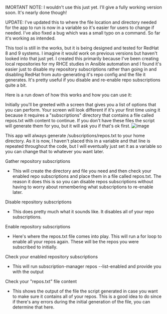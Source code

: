IMORTANT NOTE: I wouldn't use this just yet. I'll give a fully working version soon. It's nearly done though!

UPDATE: I've updated this to where the file location and directory needed for the app to run is now in a variable so it's easier for users to change if needed. I've also fixed a bug which was a small typo on a command. So far it's working as intended. 

This tool is still in the works, but it is being designed and tested for RedHat 8 and 9 systems. I imagine it would work on previous versions but haven't looked into that just yet.
I created this primarily because I've been creating local repositories for my RHCE studies in Ansible automation and I found it's easier just to disable my repository subscriptions
rather than going in and disabling RedHat from auto-generating it's repo config and the file it generates. It's pretty useful if you disable and re-enable repo subscriptions quite a bit.


Here is a run down of how this works and how you can use it:

Initially you'll be greeted with a screen that gives you a list of options that you can perform. Your screen will look different if it's your first time using it because it requires a "subscriptions" directory
that contains a file called repos.txt with content to continue. If you don't have these files the script will generate them for you, but it will ask you if that's ok first.
![image](https://github.com/user-attachments/assets/3937f614-d528-429f-89ae-8ca7e1410a0d)

This app will always generate /subscriptions/repos.txt to your home directory. As it is now, I haven't placed this in a variable and that line is repeated throughout the code, but I will eventually just set it 
as a variable so you can change that to whatever you want later.

Gather repository subscriptions
- This will create the directory and file you need and then check your enabled repo subscriptions and place them in a file called repos.txt. The reason it does this is so you can disable repos subscriptions
  without having to worry about remembering what subscriptions to re-enable later.

Disable repository subscriptions 
- This does pretty much what it sounds like. It disables all of your repo subscriptions.

Enable repository subscriptions
- Here's where the repos.txt file comes into play. This will run a for loop to enable all your repos again. These will be the repos you were subscribed to initially.

Check your enabled repository subscriptions
- This will run subscription-manager repos --list-enabled and provide you with the output

Check your "repos.txt" file content
- This shows the output of the file the script generated in case you want to make sure it contains all of your repos. This is a good idea to do since if there's any errors during the initial generation of the file,
  you can determine that here.

  
